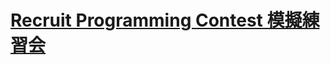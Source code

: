 # [Recruit Programming Contest 模擬練習会](https://atcoder.jp/contests/Recruit-Programing-contest-practice)
